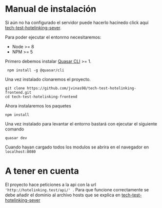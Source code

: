 # Manual de instalación

Si aún no ha configurado el servidor puede hacerlo hacinedo click aquí [tech-test-hotelinking-sever](https://github.com/jvinas98/tech-test-hotelinking-sever).

Para poder ejecutar el entonrno necesitaremos:

* Node >= 8 
* NPM >= 5 

Primero debemos instalar [Quasar CLI](https://quasar.dev/quasar-cli/installation) >= 1.
```
 npm install -g @quasar/cli
```
Una vez instalado clonaremos el proyecto.
```
git clone https://github.com/jvinas98/tech-test-hotelinking-frontend.git
cd tech-test-hotelinking-frontend
```

Ahora instalaremos los paquetes

```
npm install
```

Una vez instalado para levantar el entorno bastará con ejecutar el siguiente comando

```
quasar dev
```

Cuando hayan cargado todos los modulos se abrira en el navegador en ``localhost:8080``

# A tener en cuenta
 El proyecto hace peticiones a la api con la url ``'http://hotelinking.test/api/' ``.
 Para que funcione correctamente se debe añadir el dominio al archivo hosts que se explica en 
 [tech-test-hotelinking-sever](https://github.com/jvinas98/tech-test-hotelinking-sever)
